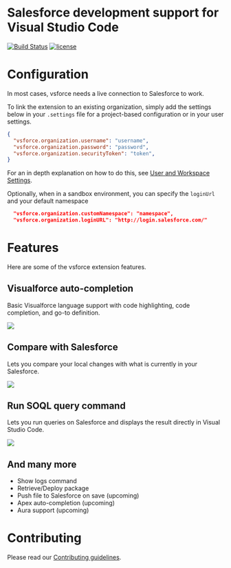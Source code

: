 # Salesforce development support for Visual Studio Code

[![Build Status](https://travis-ci.org/coveo/vsforce.svg?branch=master)](https://travis-ci.org/coveo/vsforce)
[![license](https://img.shields.io/github/license/coveo/vsforce.svg)](https://github.com/coveo/vsforce/blob/master/LICENSE)

# Configuration

In most cases, vsforce needs a live connection to Salesforce to work.

To link the extension to an existing organization, simply add the settings below in your `.settings` file for a project-based configuration or in your user settings.

```json
{
  "vsforce.organization.username": "username",
  "vsforce.organization.password": "password",
  "vsforce.organization.securityToken": "token",
}
```

For an in depth explanation on how to do this, see [User and Workspace Settings](https://code.visualstudio.com/Docs/customization/userandworkspace).

Optionally, when in a sandbox environment, you can specify the `loginUrl` and your default namespace
```json
  "vsforce.organization.customNamespace": "namespace",
  "vsforce.organization.loginURL": "http://login.salesforce.com/"
```

# Features

Here are some of the vsforce extension features.

## Visualforce auto-completion

Basic Visualforce language support with code highlighting, code completion, and go-to definition.

<img src='https://raw.githubusercontent.com/coveo/vsforce/master/doc/auto-completion.gif' />

## Compare with Salesforce

Lets you compare your local changes with what is currently in your Salesforce.

<img src='https://raw.githubusercontent.com/coveo/vsforce/master/doc/compare.gif' />

## Run SOQL query command

Lets you run queries on Salesforce and displays the result directly in Visual Studio Code.

<img src='https://raw.githubusercontent.com/coveo/vsforce/master/doc/soql-query.gif' />

## And many more
- Show logs command
- Retrieve/Deploy package
- Push file to Salesforce on save (upcoming)
- Apex auto-completion (upcoming)
- Aura support (upcoming)

# Contributing

Please read our [Contributing guidelines](.github/CONTRIBUTING.md).
